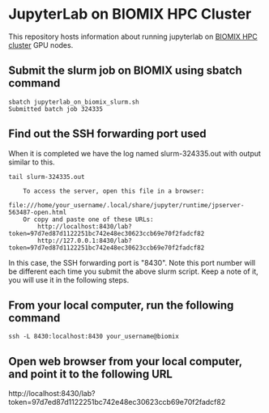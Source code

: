 # JupyterLab on BIOMIX HPC Cluster 
This repository hosts information about running jupyterlab on [BIOMIX HPC cluster](https://bioit.dbi.udel.edu/BIOMIX/BIOMIX-cluster.html) GPU nodes.

## Submit the slurm job on BIOMIX using sbatch command 

```
sbatch jupyterlab_on_biomix_slurm.sh 
Submitted batch job 324335
```
## Find out the SSH forwarding port used
When it is completed we have the log named slurm-324335.out with output similar to this.

```
tail slurm-324335.out

    To access the server, open this file in a browser:
        file:///home/your_username/.local/share/jupyter/runtime/jpserver-563487-open.html
    Or copy and paste one of these URLs:
        http://localhost:8430/lab?token=97d7ed87d1122251bc742e48ec30623ccb69e70f2fadcf82
        http://127.0.0.1:8430/lab?token=97d7ed87d1122251bc742e48ec30623ccb69e70f2fadcf82
```

In this case, the SSH forwarding port is "8430". Note this port number will be different each time you submit the above slurm script. Keep a note of it, you will use it in the following steps.

## From your local computer, run the following command

```
ssh -L 8430:localhost:8430 your_username@biomix
```

## Open web browser from your local computer, and point it to the following URL
http://localhost:8430/lab?token=97d7ed87d1122251bc742e48ec30623ccb69e70f2fadcf82


